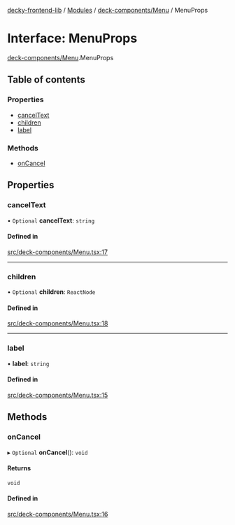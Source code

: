 [decky-frontend-lib](../README.md) / [Modules](../modules.md) / [deck-components/Menu](../modules/deck_components_Menu.md) / MenuProps

# Interface: MenuProps

[deck-components/Menu](../modules/deck_components_Menu.md).MenuProps

## Table of contents

### Properties

- [cancelText](deck_components_Menu.MenuProps.md#canceltext)
- [children](deck_components_Menu.MenuProps.md#children)
- [label](deck_components_Menu.MenuProps.md#label)

### Methods

- [onCancel](deck_components_Menu.MenuProps.md#oncancel)

## Properties

### cancelText

• `Optional` **cancelText**: `string`

#### Defined in

[src/deck-components/Menu.tsx:17](https://github.com/SteamDeckHomebrew/decky-frontend-lib/blob/0f205e8/src/deck-components/Menu.tsx#L17)

___

### children

• `Optional` **children**: `ReactNode`

#### Defined in

[src/deck-components/Menu.tsx:18](https://github.com/SteamDeckHomebrew/decky-frontend-lib/blob/0f205e8/src/deck-components/Menu.tsx#L18)

___

### label

• **label**: `string`

#### Defined in

[src/deck-components/Menu.tsx:15](https://github.com/SteamDeckHomebrew/decky-frontend-lib/blob/0f205e8/src/deck-components/Menu.tsx#L15)

## Methods

### onCancel

▸ `Optional` **onCancel**(): `void`

#### Returns

`void`

#### Defined in

[src/deck-components/Menu.tsx:16](https://github.com/SteamDeckHomebrew/decky-frontend-lib/blob/0f205e8/src/deck-components/Menu.tsx#L16)

